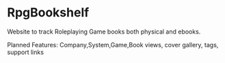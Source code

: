 # RpgBookshelf
Website to track Roleplaying Game books both physical and ebooks.

Planned Features: Company,System,Game,Book views, cover gallery, tags, support links
